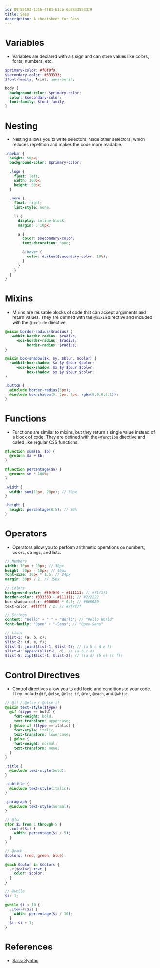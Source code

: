 ```yaml
---
id: 09f55193-1d16-4f81-b1cb-6d6833553339
title: Sass
description: A cheatsheet for Sass
---
```


# Variables

- Variables are declared with a `$` sign and can store values like colors, fonts, numbers, etc.

```scss
$primary-color: #f0f0f0;
$secondary-color: #333333;
$font-family: Arial, sans-serif;

body {
  background-color: $primary-color;
  color: $secondary-color;
  font-family: $font-family;
}
```

# Nesting

- Nesting allows you to write selectors inside other selectors, which reduces repetition and makes the code more readable.

```scss
.navbar {
  height: 50px;
  background-color: $primary-color;

  .logo {
    float: left;
    width: 100px;
    height: 50px;
  }

  .menu {
    float: right;
    list-style: none;

    li {
      display: inline-block;
      margin: 0 10px;

      a {
        color: $secondary-color;
        text-decoration: none;

        &:hover {
          color: darken($secondary-color, 10%);
        }
      }
    }
  }
}
```

# Mixins

- Mixins are reusable blocks of code that can accept arguments and return values. They are defined with the `@mixin` directive and included with the `@include` directive.

```scss
@mixin border-radius($radius) {
  -webkit-border-radius: $radius;
     -moz-border-radius: $radius;
          border-radius: $radius;
}

@mixin box-shadow($x, $y, $blur, $color) {
  -webkit-box-shadow: $x $y $blur $color;
     -moz-box-shadow: $x $y $blur $color;
          box-shadow: $x $y $blur $color;
}

.button {
  @include border-radius(5px);
  @include box-shadow(0, 2px, 4px, rgba(0,0,0,0.1));
}
```

# Functions

- Functions are similar to mixins, but they return a single value instead of a block of code. They are defined with the `@function` directive and called like regular CSS functions.

```scss
@function sum($a, $b) {
  @return $a + $b;
}

@function percentage($n) {
  @return $n * 100%;
}

.width {
  width: sum(10px, 20px); // 30px
}

.height {
  height: percentage(0.5); // 50%
}
```

# Operators

- Operators allow you to perform arithmetic operations on numbers, colors, strings, and lists.

```scss
// Numbers
width: 10px + 20px; // 30px
height: 50px - 10px; // 40px
font-size: 16px * 1.5; // 24px
margin: 30px / 2; // 15px

// Colors
background-color: #f0f0f0 + #111111; // #f1f1f1
border-color: #333333 - #111111; // #222222
box-shadow-color: #000000 * 0.5; // #808080
text-color: #ffffff / 2; // #7f7f7f

// Strings
content: "Hello" + " " + "World"; // "Hello World"
font-family: "Open" + "-Sans"; // "Open-Sans"

// Lists
$list-1: (a, b, c);
$list-2: (d, e, f);
$list-3: join($list-1, $list-2); // (a b c d e f)
$list-4: append($list-1, d); // (a b c d)
$list-5: zip($list-1, $list-2); // ((a d) (b e) (c f))
```

# Control Directives

- Control directives allow you to add logic and conditions to your code. They include `@if`, `@else`, `@else if`, `@for`, `@each`, and `@while`.

```scss
// @if / @else / @else if
@mixin text-style($type) {
  @if ($type == bold) {
    font-weight: bold;
    text-transform: uppercase;
  } @else if ($type == italic) {
    font-style: italic;
    text-transform: lowercase;
  } @else {
    font-weight: normal;
    text-transform: none;
  }
}

.title {
  @include text-style(bold);
}

.subtitle {
  @include text-style(italic);
}

.paragraph {
  @include text-style(normal);
}

// @for
@for $i from 1 through 5 {
  .col-#{$i} {
    width: percentage($i / 5);
  }
}

// @each
$colors: (red, green, blue);

@each $color in $colors {
  .#{$color}-text {
    color: $color;
  }
}

// @while
$i: 1;

@while $i < 10 {
  .item-#{$i} {
    width: percentage($i / 10);
  }
  $i: $i + 1;
}
```

# References
- [Sass: Syntax](https://sass-lang.com/documentation/syntax/)
